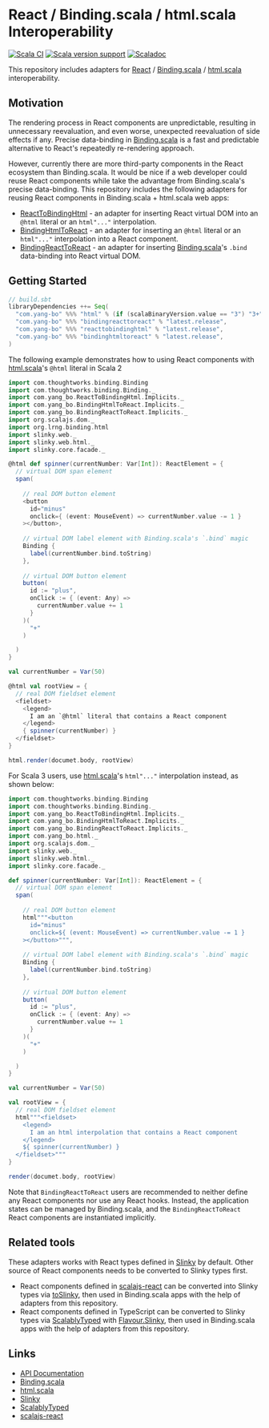 # React / Binding.scala / html.scala Interoperability
[![Scala CI](https://github.com/Atry/ReactToBindingHtml.scala/actions/workflows/scala.yml/badge.svg)](https://github.com/Atry/ReactToBindingHtml.scala/actions/workflows/scala.yml)
[![Scala version support](https://index.scala-lang.org/atry/reacttobindinghtml.scala/reacttobindinghtml/latest.svg)](https://index.scala-lang.org/atry/reacttobindinghtml.scala/reacttobindinghtml)
[![Scaladoc](https://javadoc.io/badge/com.yang-bo/reacttobindinghtml_sjs1_3.svg?label=Scaladoc)](https://javadoc.io/page/com.yang-bo/reacttobindinghtml_sjs1_3/latest/com/yang_bo.html)

This repository includes adapters for [React](https://reactjs.org/) / [Binding.scala](https://github.com/ThoughtWorksInc/Binding.scala/) / [html.scala](https://github.com/Atry/html.scala) interoperability.

## Motivation

The rendering process in React components are unpredictable, resulting in unnecessary reevaluation, and even worse, unexpected reevaluation of side effects if any. Precise data-binding in [Binding.scala](https://github.com/ThoughtWorksInc/Binding.scala) is a fast and predictable alternative to React's repeatedly re-rendering approach.

However, currently there are more third-party components in the React ecosystem than Binding.scala. It would be nice if a web developer could reuse React components while take the advantage from Binding.scala's precise data-binding. This repository includes the following adapters for reusing React components in Binding.scala + html.scala web apps:

- [ReactToBindingHtml](https://www.javadoc.io/page/com.yang-bo/reacttobindinghtml_sjs1_3/latest/com/yang_bo/ReactToBindingHtml.html) - an adapter for inserting React virtual DOM into an `@html` literal or an `html"..."` interpolation.
- [BindingHtmlToReact](https://www.javadoc.io/page/com.yang-bo/bindinghtmltoreact_sjs1_3/latest/com/yang_bo/BindingHtmlToReact$.html) - an adapter for inserting an `@html` literal or an `html"..."` interpolation into a React component.
- [BindingReactToReact](https://www.javadoc.io/page/com.yang-bo/bindingreacttoreact_sjs1_3/latest/com/yang_bo/BindingReactToReact$.html) - an adapter for inserting [Binding.scala](https://github.com/ThoughtWorksInc/Binding.scala)'s `.bind` data-binding into React virtual DOM.

## Getting Started

```sbt
// build.sbt
libraryDependencies ++= Seq(
  "com.yang-bo" %%% "html" % (if (scalaBinaryVersion.value == "3") "3+" else "2+"),
  "com.yang-bo" %%% "bindingreacttoreact" % "latest.release",
  "com.yang-bo" %%% "reacttobindinghtml" % "latest.release",
  "com.yang-bo" %%% "bindinghtmltoreact" % "latest.release",
)
```

The following example demonstrates how to using React components with [html.scala](https://github.com/Atry/html.scala)'s `@html` literal in Scala 2

```scala
import com.thoughtworks.binding.Binding
import com.thoughtworks.binding.Binding._
import com.yang_bo.ReactToBindingHtml.Implicits._
import com.yang_bo.BindingHtmlToReact.Implicits._
import com.yang_bo.BindingReactToReact.Implicits._
import org.scalajs.dom._
import org.lrng.binding.html
import slinky.web._
import slinky.web.html._
import slinky.core.facade._

@html def spinner(currentNumber: Var[Int]): ReactElement = {
  // virtual DOM span element
  span(
    
    // real DOM button element
    <button
      id="minus"
      onclick={ (event: MouseEvent) => currentNumber.value -= 1 }
    ></button>,
    
    // virtual DOM label element with Binding.scala's `.bind` magic
    Binding {
      label(currentNumber.bind.toString)
    },
    
    // virtual DOM button element
    button(
      id := "plus",
      onClick := { (event: Any) =>
        currentNumber.value += 1
      }
    )(
      "+"
    )

  )
}

val currentNumber = Var(50)

@html val rootView = {
  // real DOM fieldset element
  <fieldset>
    <legend>
      I am an `@html` literal that contains a React component
    </legend>
    { spinner(currentNumber) }
  </fieldset> 
}

html.render(documet.body, rootView)
```

For Scala 3 users, use [html.scala](https://github.com/Atry/html.scala)'s `html"..."` interpolation instead, as shown below:

```scala
import com.thoughtworks.binding.Binding
import com.thoughtworks.binding.Binding._
import com.yang_bo.ReactToBindingHtml.Implicits._
import com.yang_bo.BindingHtmlToReact.Implicits._
import com.yang_bo.BindingReactToReact.Implicits._
import com.yang_bo.html._
import org.scalajs.dom._
import slinky.web._
import slinky.web.html._
import slinky.core.facade._

def spinner(currentNumber: Var[Int]): ReactElement = {
  // virtual DOM span element
  span(
    
    // real DOM button element
    html"""<button
      id="minus"
      onclick=${ (event: MouseEvent) => currentNumber.value -= 1 }
    ></button>""",
    
    // virtual DOM label element with Binding.scala's `.bind` magic
    Binding {
      label(currentNumber.bind.toString)
    },
    
    // virtual DOM button element
    button(
      id := "plus",
      onClick := { (event: Any) =>
        currentNumber.value += 1
      }
    )(
      "+"
    )

  )
}

val currentNumber = Var(50)

val rootView = {
  // real DOM fieldset element
  html"""<fieldset>
    <legend>
      I am an html interpolation that contains a React component
    </legend>
    ${ spinner(currentNumber) }
  </fieldset>"""
}

render(documet.body, rootView)
```

Note that `BindingReactToReact` users are recommended to neither define any React components nor use any React hooks. Instead, the application states can be managed by Binding.scala, and the `BindingReactToReact` React components are instantiated implicitly.

## Related tools

These adapters works with React types defined in [Slinky](https://slinky.dev/) by default. Other source of React components needs to be converted to Slinky types first.

- React components defined in [scalajs-react](https://github.com/japgolly/scalajs-react) can be converted into Slinky types via [toSlinky](https://slinky.dev/docs/scalajs-react-interop), then used in Binding.scala apps with the help of adapters from this repository.
- React components defined in TypeScript can be converted to Slinky types via [ScalablyTyped](https://scalablytyped.org/) with [Flavour.Slinky](https://scalablytyped.org/docs/flavour), then used in Binding.scala apps with the help of adapters from this repository.

## Links

- [API Documentation](https://www.javadoc.io/page/com.yang-bo/reacttobindinghtml_sjs1_3/latest/com/yang_bo.html)
- [Binding.scala](https://github.com/ThoughtWorksInc/Binding.scala)
- [html.scala](https://github.com/Atry/html.scala)
- [Slinky](https://slinky.dev/)
- [ScalablyTyped](https://scalablytyped.org)
- [scalajs-react](https://github.com/japgolly/scalajs-react)
